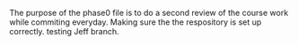 The purpose of the phase0 file is to do a second review of the course work while commiting everyday.
Making sure the the respository is set up correctly.
testing Jeff branch.
